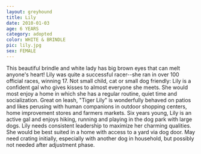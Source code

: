 ```yaml
---
layout: greyhound
title: Lily
date: 2010-01-03
age: 6 YEARS
category: adopted
color: WHITE & BRINDLE
pic: lily.jpg
sex: FEMALE
---
```


This beautiful brindle and white lady has big brown eyes that can melt anyone's heart!  Lily was quite a successful
racer--she ran in over 100 official races, winning 17.  Not small child, cat or small dog friendly: Lily is a confident
gal who gives kisses to almost everyone she meets.  She would most enjoy a home in which she has a regular routine,
quiet time and socialization.  Great on leash, "Tiger Lily" is wonderfully behaved on patios and likes perusing with
human companions in outdoor shopping centers, home improvement stores and farmers markets.  Six years young, Lily is an
active gal and enjoys hiking, running and playing in the dog park with large dogs.  Lily needs consistent leadership to
maximize her charming qualities. She would be best suited in a home with access to a yard via dog door. May need crating
initially, especially with another dog in household, but possibly not needed after adjustment phase.

